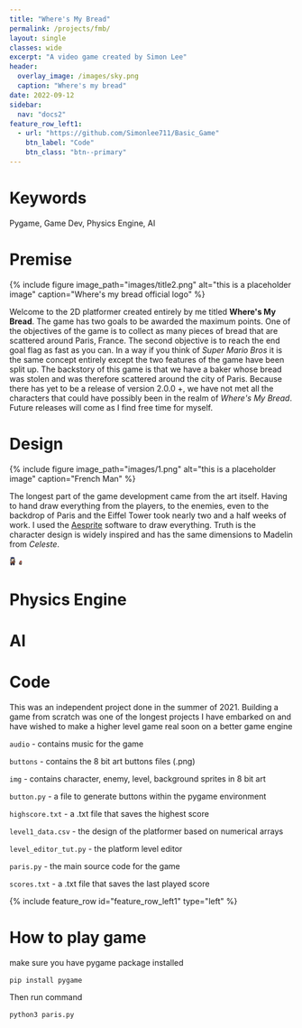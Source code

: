 ```yaml
---
title: "Where's My Bread"
permalink: /projects/fmb/
layout: single 
classes: wide
excerpt: "A video game created by Simon Lee"
header:
  overlay_image: /images/sky.png
  caption: "Where's my bread"
date: 2022-09-12
sidebar:
  nav: "docs2"
feature_row_left1:
  - url: "https://github.com/Simonlee711/Basic_Game"
    btn_label: "Code"
    btn_class: "btn--primary"
---
```


# Keywords

Pygame, Game Dev, Physics Engine, AI

# Premise

{% include figure image_path="images/title2.png" alt="this is a placeholder image" caption="Where's my bread official logo" %}

Welcome to the 2D platformer created entirely by me titled **Where's My Bread**. The game has two goals to be awarded the maximum points. One of the objectives of the game is to collect as many pieces of bread that are scattered around Paris, France. The second objective is to reach the end goal flag as fast as you can. In a way if you think of *Super Mario Bros* it is the same concept entirely except the two features of the game have been split up. The backstory of this game is that we have a baker whose bread was stolen and was therefore scattered around the city of Paris. Because there has yet to be a release of version 2.0.0 +, we have not met all the characters that could have possibly been in the realm of *Where's My Bread*. Future releases will come as I find free time for myself.

# Design

{% include figure image_path="images/1.png" alt="this is a placeholder image" caption="French Man" %}


The longest part of the game development came from the art itself. Having to hand draw everything from the players, to the enemies, even to the backdrop of Paris and the Eiffel Tower took nearly two and a half weeks of work. I used the [Aesprite](https://www.aseprite.org/) software to draw everything. Truth is the character design is widely inspired and has the same dimensions to Madelin from *Celeste*. 

<p float="left">
  <img src="images/1.png" width="10" />
  <img src="/assets/splash2/3.png" width="10" /> 
</p>




# Physics Engine

# AI

# Code

This was an independent project done in the summer of 2021. Building a game from scratch was one of the longest projects I have embarked on and have wished to make a higher level game real soon on a better game engine

```audio``` - contains music for the game

```buttons``` - contains the 8 bit art buttons files (.png)

```img``` - contains character, enemy, level, background sprites in 8 bit art

```button.py``` - a file to generate buttons within the pygame environment

```highscore.txt``` - a .txt file that saves the highest score

```level1_data.csv``` - the design of the platformer based on numerical arrays

```level_editor_tut.py``` - the platform level editor

```paris.py``` - the main source code for the game

```scores.txt``` - a .txt file that saves the last played score

{% include feature_row id="feature_row_left1" type="left" %}

# How to play game

make sure you have pygame package installed
```
pip install pygame
```

Then run command

```
python3 paris.py
```
